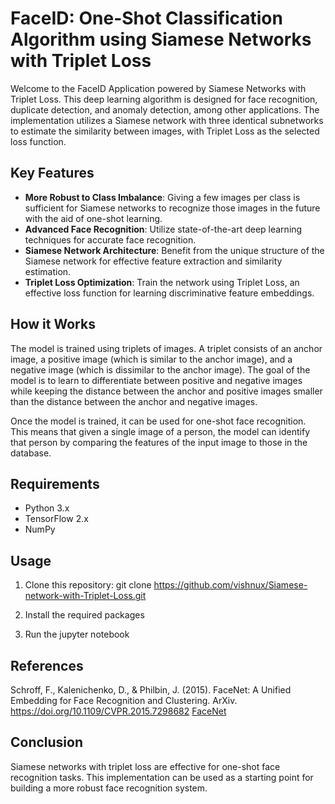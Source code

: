 # FaceID: One-Shot Classification Algorithm using Siamese Networks with Triplet Loss

Welcome to the FaceID Application powered by Siamese Networks with Triplet Loss. This deep learning algorithm is designed for face recognition, duplicate detection, and anomaly detection, among other applications. The implementation utilizes a Siamese network with three identical subnetworks to estimate the similarity between images, with Triplet Loss as the selected loss function. 

## Key Features

* **More Robust to Class Imbalance**: Giving a few images per class is sufficient for Siamese networks to recognize those images in the future with the aid of one-shot learning.
* **Advanced Face Recognition**: Utilize state-of-the-art deep learning techniques for accurate face recognition.
* **Siamese Network Architecture**: Benefit from the unique structure of the Siamese network for effective feature extraction and similarity estimation.
* **Triplet Loss Optimization**: Train the network using Triplet Loss, an effective loss function for learning discriminative feature embeddings.

## How it Works
The model is trained using triplets of images. A triplet consists of an anchor image, a positive image (which is similar to the anchor image), and a negative image (which is dissimilar to the anchor image). The goal of the model is to learn to differentiate between positive and negative images while keeping the distance between the anchor and positive images smaller than the distance between the anchor and negative images.

Once the model is trained, it can be used for one-shot face recognition. This means that given a single image of a person, the model can identify that person by comparing the features of the input image to those in the database.

## Requirements

* Python 3.x
* TensorFlow 2.x
* NumPy

## Usage

1) Clone this repository: git clone https://github.com/vishnux/Siamese-network-with-Triplet-Loss.git

2) Install the required packages

3) Run the jupyter notebook 

## References

Schroff, F., Kalenichenko, D., & Philbin, J. (2015). FaceNet: A Unified Embedding for Face Recognition and Clustering. ArXiv. https://doi.org/10.1109/CVPR.2015.7298682 [FaceNet](https://arxiv.org/abs/1503.03832)

## Conclusion
Siamese networks with triplet loss are effective for one-shot face recognition tasks. This implementation can be used as a starting point for building a more robust face recognition system.
